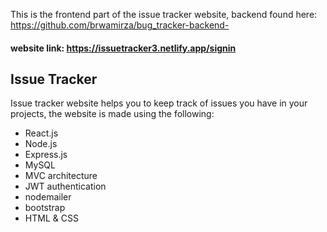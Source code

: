 This is the frontend part of the issue tracker website, 
backend found here: https://github.com/brwamirza/bug_tracker-backend-

#### website link: https://issuetracker3.netlify.app/signin

## Issue Tracker
Issue tracker website helps you to keep track of issues you have in your projects, the website is made using the following:
* React.js
* Node.js
* Express.js
* MySQL
* MVC architecture
* JWT authentication
* nodemailer
* bootstrap
* HTML & CSS
